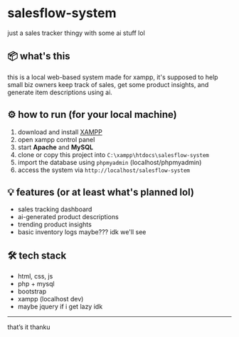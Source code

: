 # salesflow-system

just a sales tracker thingy with some ai stuff lol

## 📦 what's this

this is a local web-based system made for xampp, it's supposed to help small biz owners keep track of sales, get some product insights, and generate item descriptions using ai.

## ⚙️ how to run (for your local machine)

1. download and install [XAMPP](https://www.apachefriends.org/index.html)
2. open xampp control panel
3. start **Apache** and **MySQL**
4. clone or copy this project into `C:\xampp\htdocs\salesflow-system`
5. import the database using `phpmyadmin` (localhost/phpmyadmin)
6. access the system via `http://localhost/salesflow-system`

## 💡 features (or at least what's planned lol)

- sales tracking dashboard  
- ai-generated product descriptions  
- trending product insights  
- basic inventory logs maybe??? idk we'll see  

## 🛠️ tech stack

- html, css, js  
- php + mysql  
- bootstrap  
- xampp (localhost dev)  
- maybe jquery if i get lazy idk

---

that’s it thanku
